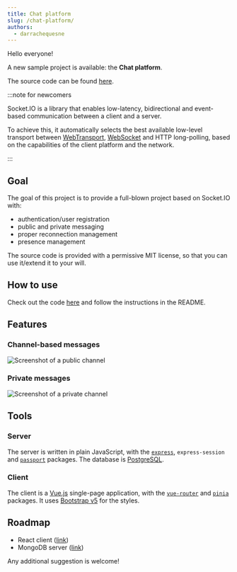 ```yaml
---
title: Chat platform
slug: /chat-platform/
authors:
  - darrachequesne
---
```


Hello everyone!

A new sample project is available: the **Chat platform**.

The source code can be found [here](https://github.com/socketio/socket.io-chat-platform).

<!--truncate-->

:::note for newcomers

Socket.IO is a library that enables low-latency, bidirectional and event-based communication between a client and a server.

To achieve this, it automatically selects the best available low-level transport between [WebTransport](https://developer.mozilla.org/en-US/docs/Web/API/WebTransport_API), [WebSocket](https://developer.mozilla.org/en-US/docs/Web/API/WebSockets_API) and HTTP long-polling, based on the capabilities of the client platform and the network.

:::

## Goal

The goal of this project is to provide a full-blown project based on Socket.IO with:

- authentication/user registration
- public and private messaging
- proper reconnection management
- presence management

The source code is provided with a permissive MIT license, so that you can use it/extend it to your will.

## How to use

Check out the code [here](https://github.com/socketio/socket.io-chat-platform) and follow the instructions in the README.

## Features

### Channel-based messages

![Screenshot of a public channel](/images/channel_based_messages.png)

### Private messages

![Screenshot of a private channel](/images/private_messages.png)

## Tools

### Server

The server is written in plain JavaScript, with the [`express`](https://expressjs.com/), `express-session` and [`passport`](https://www.passportjs.org/) packages. The database is [PostgreSQL](https://www.postgresql.org/).

### Client

The client is a [Vue.js](https://vuejs.org/) single-page application, with the [`vue-router`](https://router.vuejs.org/) and [`pinia`](https://pinia.vuejs.org/) packages. It uses [Bootstrap v5](https://getbootstrap.com/) for the styles.

## Roadmap

- React client ([link](https://github.com/socketio/socket.io-chat-platform/issues/1))
- MongoDB server ([link](https://github.com/socketio/socket.io-chat-platform/issues/2))

Any additional suggestion is welcome!
